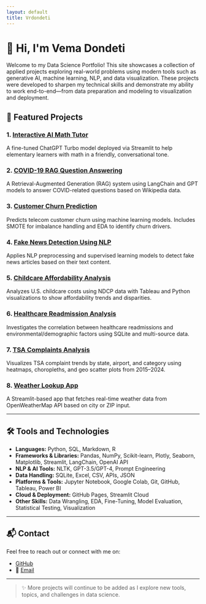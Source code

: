 ```yaml
---
layout: default
title: Vrdondeti
---
```


# 👋 Hi, I'm Vema Dondeti

Welcome to my Data Science Portfolio! This site showcases a collection of applied projects exploring real-world problems using modern tools such as generative AI, machine learning, NLP, and data visualization. These projects were developed to sharpen my technical skills and demonstrate my ability to work end-to-end—from data preparation and modeling to visualization and deployment.

## 📂 Featured Projects

### 1. [Interactive AI Math Tutor](https://github.com/Vrdondeti/data-science-projects/tree/main/AI-Math-Tutor-Chatbot)
A fine-tuned ChatGPT Turbo model deployed via Streamlit to help elementary learners with math in a friendly, conversational tone.

### 2. [COVID-19 RAG Question Answering](https://github.com/Vrdondeti/data-science-projects/tree/main/COVID19-RAG-Question-Answering)
A Retrieval-Augmented Generation (RAG) system using LangChain and GPT models to answer COVID-related questions based on Wikipedia data.

### 3. [Customer Churn Prediction](https://github.com/Vrdondeti/data-science-projects/tree/main/customer-churn-prediction)
Predicts telecom customer churn using machine learning models. Includes SMOTE for imbalance handling and EDA to identify churn drivers.

### 4. [Fake News Detection Using NLP](https://github.com/Vrdondeti/data-science-projects/tree/main/Fake-News-Detection-Using-NLP)
Applies NLP preprocessing and supervised learning models to detect fake news articles based on their text content.

### 5. [Childcare Affordability Analysis](https://github.com/Vrdondeti/data-science-projects/tree/main/Childcare-Affordability-Analysis)
Analyzes U.S. childcare costs using NDCP data with Tableau and Python visualizations to show affordability trends and disparities.

### 6. [Healthcare Readmission Analysis](https://github.com/Vrdondeti/data-science-projects/tree/main/Hospital-Readmissions-Analysis)
Investigates the correlation between healthcare readmissions and environmental/demographic factors using SQLite and multi-source data.

### 7. [TSA Complaints Analysis](https://github.com/Vrdondeti/data-science-projects/tree/main/TSA-Complaints-Analysis)
Visualizes TSA complaint trends by state, airport, and category using heatmaps, choropleths, and geo scatter plots from 2015–2024.

### 8. [Weather Lookup App](https://github.com/Vrdondeti/data-science-projects/tree/main/Weather-Lookup-App)
A Streamlit-based app that fetches real-time weather data from OpenWeatherMap API based on city or ZIP input.

---

## 🛠️ Tools and Technologies

- **Languages:** Python, SQL, Markdown, R  
- **Frameworks & Libraries:** Pandas, NumPy, Scikit-learn, Plotly, Seaborn, Matplotlib, Streamlit, LangChain, OpenAI API  
- **NLP & AI Tools:** NLTK, GPT-3.5/GPT-4, Prompt Engineering  
- **Data Handling:** SQLite, Excel, CSV, APIs, JSON  
- **Platforms & Tools:** Jupyter Notebook, Google Colab, Git, GitHub, Tableau, Power BI  
- **Cloud & Deployment:** GitHub Pages, Streamlit Cloud  
- **Other Skills:** Data Wrangling, EDA, Fine-Tuning, Model Evaluation, Statistical Testing, Visualization

---

## 📬 Contact

Feel free to reach out or connect with me on:

- [GitHub](https://github.com/Vrdondeti)  
- 📧 [Email](mailto:vemadondeti@gmail.com)

---

> ✨ More projects will continue to be added as I explore new tools, topics, and challenges in data science.

